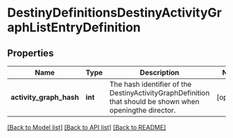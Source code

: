 # DestinyDefinitionsDestinyActivityGraphListEntryDefinition

## Properties
Name | Type | Description | Notes
------------ | ------------- | ------------- | -------------
**activity_graph_hash** | **int** | The hash identifier of the DestinyActivityGraphDefinition that should be shown when openingthe director. | [optional] 

[[Back to Model list]](../README.md#documentation-for-models) [[Back to API list]](../README.md#documentation-for-api-endpoints) [[Back to README]](../README.md)


